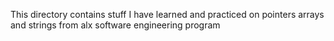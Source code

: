 This directory contains stuff I have learned and practiced on pointers arrays and strings from alx software engineering program
